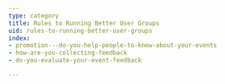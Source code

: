 ```yaml
---
type: category
title: Rules to Running Better User Groups
uid: rules-to-running-better-user-groups
index:
- promotion---do-you-help-people-to-know-about-your-events
- how-are-you-collecting-feedback
- do-you-evaluate-your-event-feedback

---
```

 

